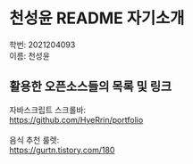 # **천성윤 README 자기소개**
학번: 2021204093</br>
이름: 천성윤


## 활용한 오픈소스들의 목록 및 링크
자바스크립트 스크롤바:   </br> 
https://github.com/HyeRrin/portfolio  
</br>
음식 추천 룰렛:   </br> 
https://gurtn.tistory.com/180
